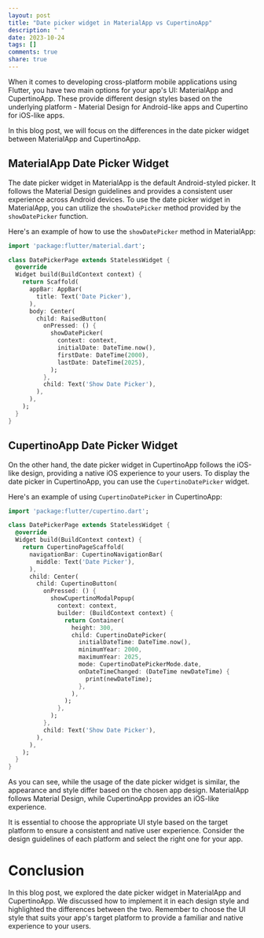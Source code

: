 ```yaml
---
layout: post
title: "Date picker widget in MaterialApp vs CupertinoApp"
description: " "
date: 2023-10-24
tags: []
comments: true
share: true
---
```


When it comes to developing cross-platform mobile applications using Flutter, you have two main options for your app's UI: MaterialApp and CupertinoApp. These provide different design styles based on the underlying platform - Material Design for Android-like apps and Cupertino for iOS-like apps.

In this blog post, we will focus on the differences in the date picker widget between MaterialApp and CupertinoApp.

## MaterialApp Date Picker Widget
The date picker widget in MaterialApp is the default Android-styled picker. It follows the Material Design guidelines and provides a consistent user experience across Android devices. To use the date picker widget in MaterialApp, you can utilize the `showDatePicker` method provided by the `showDatePicker` function.

Here's an example of how to use the `showDatePicker` method in MaterialApp:

```dart
import 'package:flutter/material.dart';

class DatePickerPage extends StatelessWidget {
  @override
  Widget build(BuildContext context) {
    return Scaffold(
      appBar: AppBar(
        title: Text('Date Picker'),
      ),
      body: Center(
        child: RaisedButton(
          onPressed: () {
            showDatePicker(
              context: context,
              initialDate: DateTime.now(),
              firstDate: DateTime(2000),
              lastDate: DateTime(2025),
            );
          },
          child: Text('Show Date Picker'),
        ),
      ),
    );
  }
}
```

## CupertinoApp Date Picker Widget
On the other hand, the date picker widget in CupertinoApp follows the iOS-like design, providing a native iOS experience to your users. To display the date picker in CupertinoApp, you can use the `CupertinoDatePicker` widget.

Here's an example of using `CupertinoDatePicker` in CupertinoApp:

```dart
import 'package:flutter/cupertino.dart';

class DatePickerPage extends StatelessWidget {
  @override
  Widget build(BuildContext context) {
    return CupertinoPageScaffold(
      navigationBar: CupertinoNavigationBar(
        middle: Text('Date Picker'),
      ),
      child: Center(
        child: CupertinoButton(
          onPressed: () {
            showCupertinoModalPopup(
              context: context,
              builder: (BuildContext context) {
                return Container(
                  height: 300,
                  child: CupertinoDatePicker(
                    initialDateTime: DateTime.now(),
                    minimumYear: 2000,
                    maximumYear: 2025,
                    mode: CupertinoDatePickerMode.date,
                    onDateTimeChanged: (DateTime newDateTime) {
                      print(newDateTime);
                    },
                  ),
                );
              },
            );
          },
          child: Text('Show Date Picker'),
        ),
      ),
    );
  }
}
```

As you can see, while the usage of the date picker widget is similar, the appearance and style differ based on the chosen app design. MaterialApp follows Material Design, while CupertinoApp provides an iOS-like experience.

It is essential to choose the appropriate UI style based on the target platform to ensure a consistent and native user experience. Consider the design guidelines of each platform and select the right one for your app.

# Conclusion
In this blog post, we explored the date picker widget in MaterialApp and CupertinoApp. We discussed how to implement it in each design style and highlighted the differences between the two. Remember to choose the UI style that suits your app's target platform to provide a familiar and native experience to your users.